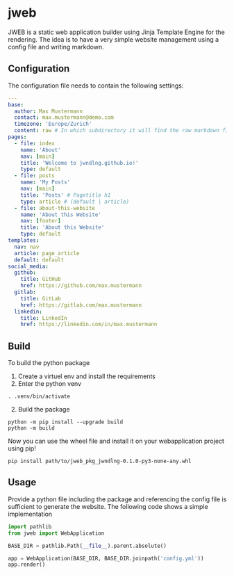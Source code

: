 # jweb

JWEB is a static web application builder using Jinja Template Engine for the rendering.
The idea is to have a very simple website management using a config file and writing markdown.

## Configuration

The configuration file needs to contain the following settings:
```YAML
---
base:
  author: Max Mustermann
  contact: max.mustermann@demo.com
  timezone: 'Europe/Zurich'
  content: raw # In which subdirectory it will find the raw markdown files
pages:
  - file: index
    name: 'About'
    nav: [main]
    title: 'Welcome to jwndlng.github.io!'
    type: default
  - file: posts
    name: 'My Posts'
    nav: [main]
    title: 'Posts' # Pagetitle h1
    type: article # (default | article)
  - file: about-this-website
    name: 'About this Website'
    nav: [footer]
    title: 'About this Website'
    type: default
templates:
  nav: nav
  article: page_article
  default: default
social_media:
  github:
    title: GitHub
    href: https://github.com/max.mustermann
  gitlab:
    title: GitLab
    href: https://gitlab.com/max.mustermann
  linkedin:
    title: LinkedIn
    href: https://linkedin.com/in/max.mustermann
```

## Build

To build the python package

1. Create a virtuel env and install the requirements
2. Enter the python venv

```
. .venv/bin/activate
```

2. Build the package
```
python -m pip install --upgrade build 
python -m build 
```

Now you can use the wheel file and install it on your webapplication project using pip!

```
pip install path/to/jweb_pkg_jwndlng-0.1.0-py3-none-any.whl 
```

## Usage

Provide a python file including the package and referencing the config file is sufficient to generate the website.
The following code shows a simple implementation
```python
import pathlib
from jweb import WebApplication

BASE_DIR = pathlib.Path(__file__).parent.absolute()

app = WebApplication(BASE_DIR, BASE_DIR.joinpath('config.yml'))
app.render()
``` 